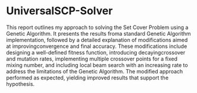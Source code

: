 # UniversalSCP-Solver

This report outlines my approach to solving the Set Cover Problem using a Genetic Algorithm. It presents the results froma standard Genetic Algorithm implementation, followed by a detailed explanation of modifications aimed at improvingconvergence and final accuracy. These modifications include designing a well-defined fitness function, introducing decayingcrossover and mutation rates, implementing multiple crossover points for a fixed mixing number, and including local beam search with an increasing rate to address the limitations of the Genetic Algorithm. The modified approach performed as expected, yielding improved results that support the hypothesis.
